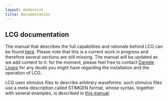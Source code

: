 ```yaml
---
layout: modernist
title: Documentation
---
```


## LCG documentation
The manual that describes the full capabilities and rationale behind LCG
can be found [here](lcg_manual.pdf). Please note that this is a current
work in progress and therefore several sections are still missing. The manual
will be updated as we add content to it: for the moment, please feel free to
contact [Daniele Linaro](mailto:danielelinaro@gmail.com) for any doubt you might have 
regarding the installation and the operation of LCG.

LCG uses stimulus files to describe arbitrary waveforms: such stimulus files
use a meta-description called STIMGEN format, whose syntax, together with
several examples, is described in [this manual](stimgen_manual.pdf).
